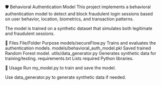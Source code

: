 🛡️ Behavioral Authentication Model
This project implements a behavioral authentication model to detect and block fraudulent login sessions based on user behavior, location, biometrics, and transaction patterns.

The model is trained on a synthetic dataset that simulates both legitimate and fraudulent sessions.

📁 Files
File/Folder	Purpose
models/secureFlow.py	            Trains and evaluates the authentication models.
models/behavioral_auth_model.pkl	Saved trained Random Forest model.
utils/data_generator.py	            Generates synthetic data for training/testing.
requirements.txt	                Lists required Python libraries.

📝 Usage
Run my_model.py to train and save the model.

Use data_generator.py to generate synthetic data if needed.